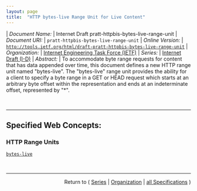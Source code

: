 ```yaml
---
layout: page
title:  "HTTP bytes-live Range Unit for Live Content"
---
```


| *Document Name:* | Internet Draft pratt-httpbis-bytes-live-range-unit
| *Document URI:* | `pratt-httpbis-bytes-live-range-unit`
| *Online Version:* | [`http://tools.ietf.org/html/draft-pratt-httpbis-bytes-live-range-unit`](http://tools.ietf.org/html/draft-pratt-httpbis-bytes-live-range-unit)
| *Organization:* | [Internet Engineering Task Force (IETF)](..  "List of specification series by this organization")
| *Series:* | [Internet Draft (I-D)](.  "List of specifications in this series")
| *Abstract:* | To accommodate byte range requests for content that has data appended over time, this document defines a new HTTP range unit named "bytes-live". The "bytes-live" range unit provides the ability for a client to specify a byte range in a GET or HEAD request which starts at an arbitrary byte offset within the representation and ends at an indeterminate offset, represented by "*".

<br/>
<hr/>

## Specified Web Concepts:

### HTTP Range Units

[`bytes-live`](/concepts/http-range-unit/bytes-live "As with the &#34;bytes&#34; range unit, a &#34;bytes-live&#34; Range request allows a client to designate a subset of bytes from the representation data to be transferred in payloads as a sequence of octets. But the form of a &#34;bytes-live&#34; request is focused on accessing data that may be appended to the representation over time.")



<br/>
<hr/>

<p style="text-align: right">Return to ( <a href="./">Series</a> | <a href="../">Organization</a> | <a href="../../">all Specifications</a> )</p>